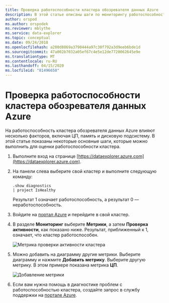 ```yaml
---
title: Проверка работоспособности кластера обозревателя данных Azure
description: В этой статье описаны шаги по мониторингу работоспособности кластера Azure Data Explorer.
author: orspod
ms.author: orspodek
ms.reviewer: mblythe
ms.service: data-explorer
ms.topic: conceptual
ms.date: 09/24/2018
ms.openlocfilehash: a280d8869a3790444a97c38f792a3d9eeb6bde1d
ms.sourcegitcommit: 47a002b7032a05ef67c4e5e12de7720062645e9e
ms.translationtype: MT
ms.contentlocale: ru-RU
ms.lasthandoff: 04/15/2020
ms.locfileid: "81496658"
---
```

# <a name="check-the-health-of-an-azure-data-explorer-cluster"></a>Проверка работоспособности кластера обозревателя данных Azure

На работоспособность кластера обозревателя данных Azure влияют несколько факторов, включая ЦП, память и дисковую подсистему. В этой статье показаны некоторые основные шаги, которые можно выполнить для оценки работоспособности кластера.

1. Выполните вход на странице [https://dataexplorer.azure.com](https://dataexplorer.azure.com).

1. На панели слева выберите свой кластер и выполните следующую команду:

    ```Kusto
    .show diagnostics
    | project IsHealthy
    ```
    Результат 1 означает работоспособность, а результат 0 — неработоспособность.

1. Войдите на [портал Azure](https://portal.azure.com) и перейдите в свой кластер.

1. В разделе **Мониторинг** выберите **Метрики**, а затем **Проверка активности**, как показано ниже. Результат, приближенный к 1, означает, что кластер работоспособен.

    ![Метрика проверки активности кластера](media/check-cluster-health/portal-metrics.png)

1. Можно добавить на диаграмму другие метрики. Выберите диаграмму и нажмите **Добавить метрику**. Выберите другую метрику. В этом примере показана метрика **ЦП**.

    ![Добавление метрики](media/check-cluster-health/add-metric.png)

1. Если вам нужна помощь в диагностике проблем с работоспособностью кластера, создайте запрос в службу поддержки на [портале Azure](https://portal.azure.com/#blade/Microsoft_Azure_Support/HelpAndSupportBlade/overview).